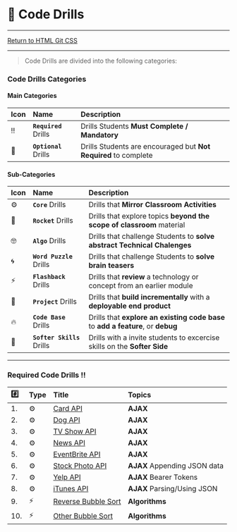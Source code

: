 # :dart: Code Drills

<hr> 

[Return to HTML Git CSS](../../../README.md#ajax)

<hr>

> Code Drills are divided into the following categories: 

### Code Drills Categories

#### **Main Categories**

| Icon | Name | Description |
|:--|:--|:--|
| :bangbang:  | **`Required`** Drills  | Drills Students **Must Complete / Mandatory** |
| :diamond_shape_with_a_dot_inside:  | **`Optional`** Drills  | Drills Students are encouraged but **Not Required** to complete |

#### **Sub-Categories**

| Icon | Name | Description |
|:--|:--|:--|
| :gear:  | **`Core`** Drills  | Drills that **Mirror Classroom Activities**|
| :rocket:  | **`Rocket`** Drills  | Drills that explore topics **beyond the scope of classroom** material  |
| :nerd_face: | **`Algo`** Drills  | Drills that challenge Students to **solve abstract Technical Chalenges** |
| :cyclone: | **`Word Puzzle`** Drills  | Drills that challenge Students to **solve brain teasers**  |
|  :zap: | **`Flashback`** Drills  | Drills that **review** a technology or concept from an earlier module  |
| :triangular_flag_on_post: | **`Project`** Drills  | Drills that **build incrementally** with a **deployable end product** |
| :fire:  | **`Code Base`** Drills  | Drills that **explore an existing code base** to **add a feature**, or **debug** |
| :radio_button: | **`Softer Skills`** Drills  | Drills with a invite students to excercise skills on the **Softer Side** |

<hr> 

### Required Code Drills :bangbang:

| :hash: | Type | Title | Topics|
| :-- | :-- | :-- |:-- |
| 1. | :gear: | [Card API](./00-required-code-drills/01-core-card-api) |**AJAX**
| 2. | :gear: | [Dog API](./00-required-code-drills/02-core-dog-api) | **AJAX**
| 3. | :gear: | [TV Show API](./00-required-code-drills/03-core-tv-api) |**AJAX**
| 4. | :gear: | [News API](./00-required-code-drills/04-core-news-api) |**AJAX**
| 5. | :gear: | [EventBrite API](./00-required-code-drills/05-core-event-api) | **AJAX**
| 6. | :gear: | [Stock Photo API](./00-required-code-drills/06-core-stock-photo-api) | **AJAX** Appending JSON data
| 7. | :gear: | [Yelp API](./00-required-code-drills/07-core-yelp-api) | **AJAX** Bearer Tokens
| 8. | :gear: | [iTunes API](./00-required-code-drills/08-core-itunes-api) | **AJAX** Parsing/Using JSON
| 9. | :zap: | [Reverse Bubble Sort](./00-required-code-drills/09-flash-bubble-sort-1) | **Algorithms**
| 10. | :zap: | [Other Bubble Sort](./00-required-code-drills/10-flash-bubble-sort-2) | **Algorithms**
